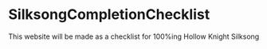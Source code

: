 # SilksongCompletionChecklist
This website will be made as a checklist for 100%ing Hollow Knight Silksong
